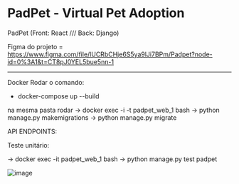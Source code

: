 # PadPet - Virtual Pet Adoption

 
PadPet (Front: React /// Back: Django)

Figma do projeto = https://www.figma.com/file/lUCRbCHje6S5ya9lJi7BPm/Padpet?node-id=0%3A1&t=CT8pJ0YEL5bue5nn-1

--------------------------
Docker
Rodar o comando:
- docker-compose up --build

na mesma pasta rodar 
-> docker exec -i -t padpet_web_1 bash
-> python manage.py makemigrations
-> python manage.py migrate

API
ENDPOINTS:


Teste unitário:

-> docker exec -it padpet_web_1 bash
-> python manage.py test padpet
 



![image](https://user-images.githubusercontent.com/49574770/213442522-479a2aee-5c3f-4913-8004-ed9a5cd08350.png)
